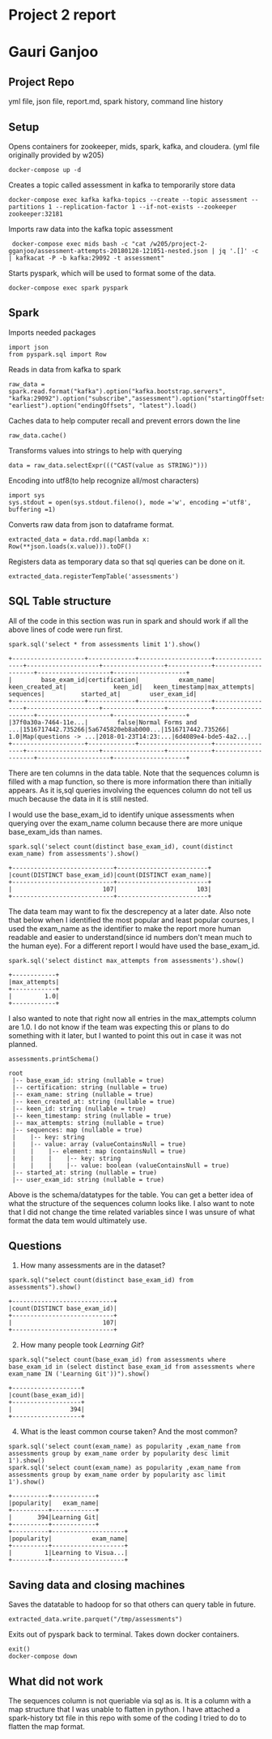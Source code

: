 # Project 2 report
# Gauri Ganjoo

## Project Repo
yml file, json file, report.md, spark history, command line history

## Setup

Opens containers for zookeeper, mids, spark, kafka, and cloudera. (yml file originally provided by w205)
```
docker-compose up -d
```

Creates a topic called assessment in kafka to temporarily store data
```
docker-compose exec kafka kafka-topics --create --topic assessment --partitions 1 --replication-factor 1 --if-not-exists --zookeeper zookeeper:32181
```

Imports raw data into the kafka topic assessment
```
 docker-compose exec mids bash -c "cat /w205/project-2-gganjoo/assessment-attempts-20180128-121051-nested.json | jq '.[]' -c | kafkacat -P -b kafka:29092 -t assessment"
```

Starts pyspark, which will be used to format some of the data.
```
docker-compose exec spark pyspark
```
## Spark

Imports needed packages
```
import json
from pyspark.sql import Row
```

Reads in data from kafka to spark
```
raw_data = spark.read.format("kafka").option("kafka.bootstrap.servers", "kafka:29092").option("subscribe","assessment").option("startingOffsets", "earliest").option("endingOffsets", "latest").load() 
```

Caches data to help computer recall and prevent errors down the line
```
raw_data.cache()
```

Transforms values into strings to help with querying
```
data = raw_data.selectExpr((("CAST(value as STRING)")))
```

Encoding into utf8(to help recognize all/most characters)
```
import sys
sys.stdout = open(sys.stdout.fileno(), mode ='w', encoding ='utf8', buffering =1)

```

Converts raw data from json to dataframe format.
```
extracted_data = data.rdd.map(lambda x: Row(**json.loads(x.value))).toDF()
```

Registers data as temporary data so that sql queries can be done on it.
```
extracted_data.registerTempTable('assessments')
```

## SQL Table structure
All of the code in this section was run in spark and should work if all the above lines of code were run first.

```
spark.sql('select * from assessments limit 1').show()
```
```
+--------------------+-------------+--------------------+-----------------+--------------------+-----------------+------------+--------------------+--------------------+--------------------+
|        base_exam_id|certification|           exam_name|  keen_created_at|             keen_id|   keen_timestamp|max_attempts|           sequences|          started_at|        user_exam_id|
+--------------------+-------------+--------------------+-----------------+--------------------+-----------------+------------+--------------------+--------------------+--------------------+
|37f0a30a-7464-11e...|        false|Normal Forms and ...|1516717442.735266|5a6745820eb8ab000...|1516717442.735266|         1.0|Map(questions -> ...|2018-01-23T14:23:...|6d4089e4-bde5-4a2...|
+--------------------+-------------+--------------------+-----------------+--------------------+-----------------+------------+--------------------+--------------------+--------------------+
```
There are ten columns in the data table. Note that the sequences column is filled with a map function, so there is more information there than initially appears. As it is,sql queries involving the equences column do not tell us much because the data in it is still nested.

I would use the base_exam_id to identify unique assessments when querying over the exam_name column because there are more unique base_exam_ids than names. 

```
spark.sql('select count(distinct base_exam_id), count(distinct exam_name) from assessments').show()
```
```
+----------------------------+-------------------------+
|count(DISTINCT base_exam_id)|count(DISTINCT exam_name)|
+----------------------------+-------------------------+
|                         107|                      103|
+----------------------------+-------------------------+
```
The data team may want to fix the descrepency at a later date. Also note that below when I identified the most popular and least popular courses, I used the exam_name as the identifier to make the report more human readable and easier to understand(since id numbers don't mean much to the human eye). For a different report I would have used the base_exam_id. 

```
spark.sql('select distinct max_attempts from assessments').show()
```
```
+------------+
|max_attempts|
+------------+
|         1.0|
+------------+
```
I also wanted to note that right now all entries in the max_attempts column are 1.0. I do not know if the team was expecting this or plans to do something with it later, but I wanted to point this out in case it was not planned. 

```
assessments.printSchema()
```
```
root
 |-- base_exam_id: string (nullable = true)
 |-- certification: string (nullable = true)
 |-- exam_name: string (nullable = true)
 |-- keen_created_at: string (nullable = true)
 |-- keen_id: string (nullable = true)
 |-- keen_timestamp: string (nullable = true)
 |-- max_attempts: string (nullable = true)
 |-- sequences: map (nullable = true)
 |    |-- key: string
 |    |-- value: array (valueContainsNull = true)
 |    |    |-- element: map (containsNull = true)
 |    |    |    |-- key: string
 |    |    |    |-- value: boolean (valueContainsNull = true)
 |-- started_at: string (nullable = true)
 |-- user_exam_id: string (nullable = true)
```

Above is the schema/datatypes for the table. You can get a better idea of what the structure of the sequences column looks like. I also want to note that I did not change the time related variables since I was unsure of what format the data tem would ultimately use. 

## Questions

1. How many assessments are in the dataset? 

```
spark.sql("select count(distinct base_exam_id) from assessments").show()
```
```
+----------------------------+                                                  
|count(DISTINCT base_exam_id)|
+----------------------------+
|                         107|
+----------------------------+
```

2. How many people took *Learning Git*? 
```
spark.sql("select count(base_exam_id) from assessments where base_exam_id in (select distinct base_exam_id from assessments where exam_name IN ('Learning Git'))").show()
```
```
+-------------------+
|count(base_exam_id)|
+-------------------+
|                394|
+-------------------+
```

4. What is the least common course taken? And the most common?

```
spark.sql('select count(exam_name) as popularity ,exam_name from assessments group by exam_name order by popularity desc limit 1').show()
spark.sql('select count(exam_name) as popularity ,exam_name from assessments group by exam_name order by popularity asc limit 1').show()
```
```
+----------+------------+
|popularity|   exam_name|
+----------+------------+
|       394|Learning Git|
+----------+------------+
+----------+--------------------+
|popularity|           exam_name|
+----------+--------------------+
|         1|Learning to Visua...|
+----------+--------------------+
```

## Saving data and closing machines


Saves the datatable to hadoop for so that others can query table in future.
```
extracted_data.write.parquet("/tmp/assessments")
```

Exits out of pyspark back to terminal. Takes down docker containers.
```
exit()
docker-compose down
```



## What did not work

The sequences column is not queriable via sql as is. It is a column with a map structure that I was unable to flatten in python. I have attached a spark-history txt file in this repo with some of the coding I tried to do to flatten the map format.  